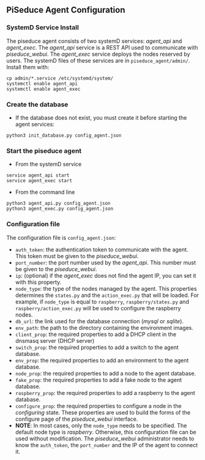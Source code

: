 ## PiSeduce Agent Configuration

### SystemD Service Install
The piseduce agent consists of two systemD services: *agent_api* and *agent_exec*.
The *agent_api* service is a REST API used to communicate with *piseduce_webui*.
The *agent_exec* service deploys the nodes reserved by users.
The systemD files of these services are in `piseduce_agent/admin/`. Install them with:
```
cp admin/*.service /etc/systemd/system/
systemctl enable agent_api
systemctl enable agent_exec
```

### Create the database
* If the database does not exist, you must create it before starting the agent services:
```
python3 init_database.py config_agent.json
```

### Start the piseduce agent
* From the systemD service
```
service agent_api start
service agent_exec start
```
* From the command line
```
python3 agent_api.py config_agent.json
python3 agent_exec.py config_agent.json
```

### Configuration file
The configuration file is `config_agent.json`:
* `auth_token`: the authentication token to communicate with the agent. This token must be given to the *piseduce_webui*.
* `port_number`: the port number used by the *agent_api*. This number must be given to the *piseduce_webui*.
* `ip`: (optional) if the *agent_exec* does not find the agent IP, you can set it with this property.
* `node_type`: the type of the nodes managed by the agent. This properties determines the `states.py` and the `action_exec.py` that
  will be loaded. For example, if `node_type` is equal to `raspberry`, `raspberry/states.py` and `raspberry/action_exec.py` will be
  used to configure the raspberry nodes.
* `db_url`: the link used for the database connection (*mysql* or *sqlite*).
* `env_path`: the path to the directory containing the environment images.
* `client_prop`: the required properties to add a DHCP client in the dnsmasq server (DHCP server)
* `switch_prop`: the required properties to add a switch to the agent database.
* `env_prop`: the required properties to add an environment to the agent database.
* `node_prop`: the required properties to add a node to the agent database.
* `fake_prop`: the required properties to add a fake node to the agent database.
* `raspberry_prop`: the required properties to add a raspberry to the agent database.
* `configure_prop`: the required properties to configure a node in the *configuring* state.
  These properties are used to build the forms of the configure page of the *piseduce_webui* interface.
* **NOTE**: In most cases, only the `node_type` needs to be specified. The default node type is *raspberry*.
  Otherwise, this configuration file can be used without modification.
  The *piseduce_webui* administrator needs to know the `auth_token`, the `port_number` and the IP of the agent to connect it.
